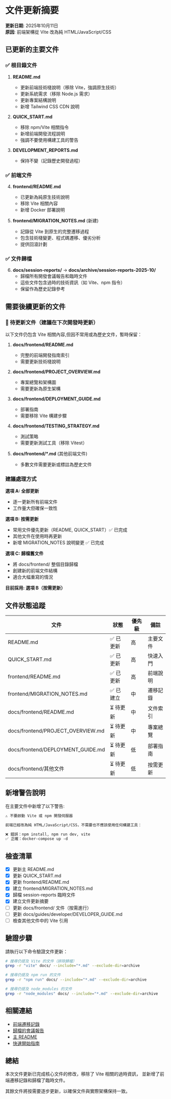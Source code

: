 # 文件更新摘要

**更新日期**: 2025年10月11日  
**原因**: 前端架構從 Vite 改為純 HTML/JavaScript/CSS

## 已更新的主要文件

### ✅ 根目錄文件

1. **README.md**
   - 更新前端技術棧說明（移除 Vite，強調原生技術）
   - 更新系統需求（移除 Node.js 需求）
   - 更新專案結構說明
   - 新增 Tailwind CSS CDN 說明

2. **QUICK_START.md**
   - 移除 npm/Vite 相關指令
   - 新增前端開發流程說明
   - 強調不要使用構建工具的警告

3. **DEVELOPMENT_REPORTS.md**
   - 保持不變（記錄歷史開發過程）

### ✅ 前端文件

4. **frontend/README.md**
   - 已更新為純原生技術說明
   - 移除 Vite 相關內容
   - 新增 Docker 部署說明

5. **frontend/MIGRATION_NOTES.md** (新建)
   - 記錄從 Vite 到原生的完整遷移過程
   - 包含技術棧變更、程式碼遷移、優劣分析
   - 提供回滾計劃

### ✅ 文件歸檔

6. **docs/session-reports/** → **docs/archive/session-reports-2025-10/**
   - 歸檔所有開發會議報告和臨時文件
   - 這些文件包含過時的技術資訊（如 Vite、npm 指令）
   - 保留作為歷史記錄參考

## 需要後續更新的文件

### 🔄 待更新文件（建議在下次開發時更新）

以下文件仍包含 Vite 相關內容,但因不常用或為歷史文件，暫時保留：

1. **docs/frontend/README.md**
   - 完整的前端開發指南索引
   - 需要更新技術棧說明

2. **docs/frontend/PROJECT_OVERVIEW.md**
   - 專案總覽和架構圖
   - 需要更新為原生架構

3. **docs/frontend/DEPLOYMENT_GUIDE.md**
   - 部署指南
   - 需要移除 Vite 構建步驟

4. **docs/frontend/TESTING_STRATEGY.md**
   - 測試策略
   - 需要更新測試工具（移除 Vitest）

5. **docs/frontend/*.md** (其他前端文件)
   - 多數文件需要更新或標註為歷史文件

### 建議處理方式

**選項 A: 全部更新**
- 逐一更新所有前端文件
- 工作量大但確保一致性

**選項 B: 按需更新**
- 常用文件優先更新（README, QUICK_START）✅ 已完成
- 其他文件在使用時再更新
- 新增 MIGRATION_NOTES 說明變更 ✅ 已完成

**選項 C: 歸檔舊文件**
- 將 docs/frontend/ 整個目錄歸檔
- 創建新的前端文件結構
- 適合大幅重寫的情況

**目前採用: 選項 B（按需更新）**

## 文件狀態追蹤

| 文件 | 狀態 | 優先級 | 備註 |
|------|------|--------|------|
| README.md | ✅ 已更新 | 高 | 主要文件 |
| QUICK_START.md | ✅ 已更新 | 高 | 快速入門 |
| frontend/README.md | ✅ 已更新 | 高 | 前端說明 |
| frontend/MIGRATION_NOTES.md | ✅ 已建立 | 中 | 遷移記錄 |
| docs/frontend/README.md | ⏳ 待更新 | 中 | 文件索引 |
| docs/frontend/PROJECT_OVERVIEW.md | ⏳ 待更新 | 中 | 專案總覽 |
| docs/frontend/DEPLOYMENT_GUIDE.md | ⏳ 待更新 | 低 | 部署指南 |
| docs/frontend/其他文件 | ⏳ 待更新 | 低 | 按需更新 |

## 新增警告說明

在主要文件中新增了以下警告:

```markdown
⚠️ 不要啟動 Vite 或 npm 開發伺服器

前端已經改為純 HTML/JavaScript/CSS，不需要也不應該使用任何構建工具：

❌ 錯誤：npm install, npm run dev, vite
✅ 正確：docker-compose up -d
```

## 檢查清單

- [x] 更新主 README.md
- [x] 更新 QUICK_START.md
- [x] 更新 frontend/README.md
- [x] 建立 frontend/MIGRATION_NOTES.md
- [x] 歸檔 session-reports 臨時文件
- [x] 建立文件更新摘要
- [ ] 更新 docs/frontend/ 文件（按需進行）
- [ ] 更新 docs/guides/developer/DEVELOPER_GUIDE.md
- [ ] 檢查其他文件中的 Vite 引用

## 驗證步驟

請執行以下命令驗證文件更新：

```bash
# 搜尋仍提及 Vite 的文件（排除歸檔）
grep -r "vite" docs/ --include="*.md" --exclude-dir=archive

# 搜尋仍提及 npm run 的文件
grep -r "npm run" docs/ --include="*.md" --exclude-dir=archive

# 搜尋仍提及 node_modules 的文件
grep -r "node_modules" docs/ --include="*.md" --exclude-dir=archive
```

## 相關連結

- [前端遷移記錄](frontend/MIGRATION_NOTES.md)
- [歸檔的會議報告](docs/archive/session-reports-2025-10/)
- [主 README](README.md)
- [快速開始指南](QUICK_START.md)

## 總結

本次文件更新已完成核心文件的修改，移除了 Vite 相關的過時資訊，
並新增了前端遷移記錄和歸檔了臨時文件。

其餘文件將按需要逐步更新，以確保文件與實際架構保持一致。
